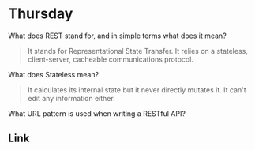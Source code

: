 # Thursday
What does REST stand for, and in simple terms what does it mean?
>It stands for Representational State Transfer. It relies on a stateless, client-server, cacheable communications protocol.

What does Stateless mean?
>It calculates its internal state but it never directly mutates it. It can't edit any information either.


What URL pattern is used when writing a RESTful API?
>


## Link